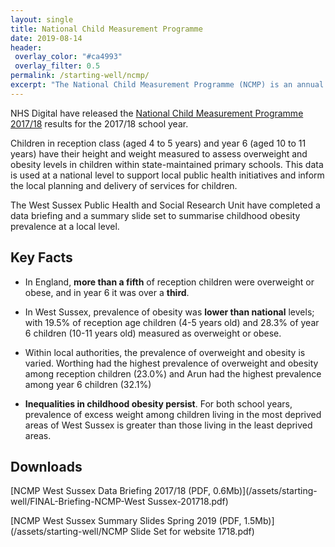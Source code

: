 ```yaml
---
layout: single
title: National Child Measurement Programme 
date: 2019-08-14
header:
 overlay_color: "#ca4993"
 overlay_filter: 0.5
permalink: /starting-well/ncmp/
excerpt: "The National Child Measurement Programme (NCMP) is an annual record of the height and weight of primary school children in reception and year 6, and a key source of robust data for Public Health indicators."
---
```


NHS Digital have released the [National Child Measurement Programme 2017/18](https://digital.nhs.uk/data-and-information/publications/statistical/national-child-measurement-programme/2017-18-school-year) results for the 2017/18 school year.

Children in reception class (aged 4 to 5 years) and year 6 (aged 10 to 11 years) have their height and weight measured to assess overweight and obesity levels in children within state-maintained primary schools. This data is used at a national level to support local public health initiatives and inform the local planning and delivery of services for children.

The West Sussex Public Health and Social Research Unit have completed a data briefing and a summary slide set to summarise childhood obesity prevalence at a local level.

## Key Facts

+ In England, **more than a fifth** of reception children were overweight or obese, and in year 6 it was over a **third**. 

+ In West Sussex, prevalence of obesity was **lower than national** levels; with 19.5% of reception age children (4-5 years old) and 28.3% of year 6 children (10-11 years old) measured as overweight or obese.

+ Within local authorities, the prevalence of overweight and obesity is varied. Worthing had the highest prevalence of overweight and obesity among reception children (23.0%) and Arun had the highest prevalence among year 6 children (32.1%)

+ **Inequalities in childhood obesity persist**. For both school years, prevalence of excess weight among children living in the most deprived areas of West Sussex is greater than those living in the least deprived areas.


## Downloads

[NCMP West Sussex Data Briefing 2017/18 (PDF, 0.6Mb)](/assets/starting-well/FINAL-Briefing-NCMP-West Sussex-201718.pdf)

[NCMP West Sussex Summary Slides Spring 2019 (PDF, 1.5Mb)](/assets/starting-well/NCMP Slide Set for website 1718.pdf)
